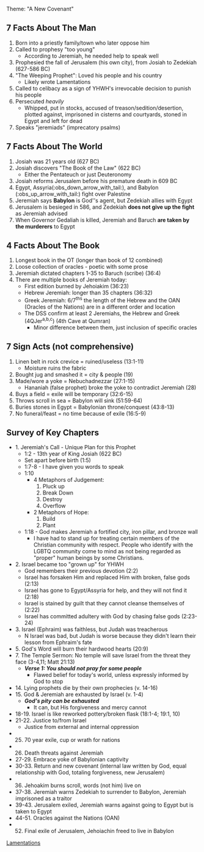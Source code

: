 Theme: "A New Covenant"

## 7 Facts About The Man

1. Born into a priestly family/town who later oppose him
2. Called to prophesy "too young"
	- According to Jeremiah, he needed help to speak well
3. Prophesied the fall of Jerusalem (his own city), from Josiah to Zedekiah (627-586 BC)
4. "The Weeping Prophet": Loved his people and his country
	- Likely wrote Lamentations
5. Called to celibacy as a sign of YHWH's irrevocable decision to punish his people
6. Persecuted *heavily*
	- Whipped, put in stocks, accused of treason/sedition/desertion, plotted against, imprisoned in cisterns and courtyards, stoned in Egypt and left for dead
7. Speaks "jeremiads" (imprecatory psalms)

## 7 Facts About The World

1. Josiah was 21 years old (627 BC)
2. Josiah discovers "The Book of the Law" (622 BC)
	- Either the Pentateuch or just Deuteronomy
3. Josiah reforms Jerusalem before his premature death in 609 BC
4. Egypt, Assyria(:obs_down_arrow_with_tail:), and Babylon (:obs_up_arrow_with_tail:) fight over Palestine
5. Jeremiah says **Babylon** is God''s agent, but Zedekiah allies with Egypt
6. Jerusalem is besieged in 586, and Zedekiah **does not give up the fight** as Jeremiah advised
7. When Governor Gedaliah is killed, Jeremiah and Baruch **are taken by the murderers** to Egypt

## 4 Facts About The Book

1. Longest book in the OT (longer than book of 12 combined)
2. Loose collection of oracles - poetic with some prose
3. Jeremiah dictated chapters 1-35 to Baruch (scribe) (36:4)
4. There are multiple books of Jeremiah today:
	- First edition burned by Jehoiakim (36:23)
	- Hebrew Jeremiah: longer than 35 chapters (36:32)
	- Greek Jeremiah: 6/7<sup>ths</sup> the length of the Hebrew and the OAN (Oracles of the Nations) are in a different order and location
	- The DSS confirm at least 2 Jeremiahs, the Hebrew and Greek (4QJer<sup>a,b,c</sup>) (4th Cave at Qumran)
		- Minor difference between them, just inclusion of specific oracles

## 7 Sign Acts (not comprehensive)

1. Linen belt in rock crevice = ruined/useless (13:1-11)
	- Moisture ruins the fabric
2. Bought jug and smashed it = city & people (19)
3. Made/wore a yoke = Nebuchadnezzar (27:1-15)
	- Hananiah (false prophet) broke the yoke to contradict Jeremiah (28)
4. Buys a field = exile will be temporary (32:6-15)
5. Throws scroll in sea = Babylon will sink (51:59-64)
6. Buries stones in Egypt = Babylonian throne/conquest (43:8-13)
7. No funeral/feast = no time because of exile (16:5-9)

## Survey of Key Chapters

- 1\. Jeremiah's Call - Unique Plan for this Prophet
	- 1:2 - 13th year of King Josiah (622 BC)
	- Set apart before birth (1:5)
	- 1:7-8 - I have given you words to speak
	- 1:10
		- 4 Metaphors of Judgement:
			1. Pluck up
			2. Break Down
			3. Destroy
			4. Overflow
		- 2 Metaphors of Hope:
			1. Build
			2. Plant
	 - 1:18 - God makes Jeremiah a fortified city, iron pillar, and bronze wall
		 - I have had to stand up for treating certain members of the Christian community with respect. People who identify with the LGBTQ community come to mind as not being regarded as "proper" human beings by some Christians.
- 2\. Israel became too "grown up" for YHWH
	- God remembers their previous devotion (2:2)
	- Israel has forsaken Him and replaced Him with broken, false gods (2:13)
	- Israel has gone to Egypt/Assyria for help, and they will not find it (2:18)
	- Israel is stained by guilt that they cannot cleanse themselves of (2:22)
	- Israel has committed adultery with God by chasing false gods (2:23-24)
- 3\. Israel (Ephraim) was faithless, but Judah was treacherous
	- N Israel was bad, but Judah is worse because they didn't learn their lesson from Ephraim's fate
- 5\. God's Word will burn their hardwood hearts (20:9)
- 7\. The Temple Sermon: No temple will save Israel from the threat they face (3-4,11; Matt 21:13)
	- ***Verse 1: You should not pray for some people***
		- Flawed belief for today's world, unless expressly informed by God to stop
- 14\. Lying prophets die by their own prophecies (v. 14-16)
- 15\. God & Jeremiah are exhausted by Israel (v. 1-4)
	- ***God's pity can be exhausted***
		- It can, but His forgiveness and mercy cannot
- 18-19. Israel is like reworked pottery/broken flask (18:1-4; 19:1, 10)
- 21-22. Justice to/from Israel
	- Justice from external and internal oppression
- 25. 70 year exile, cup or wrath for nations
- 26. Death threats against Jeremiah
- 27-29. Embrace yoke of Babylonian captivity
- 30-33. Return and new covenant  (internal law written by God, equal relationship with God, totaling forgiveness, new Jerusalem)
- 36. Jehoakim burns scroll, words (not him) live on
- 37-38. Jeremiah warns Zedekiah to surrender to Babylon, Jeremiah imprisoned as a traitor
- 39-43. Jerusalem exiled, Jeremiah warns against going to Egypt but is taken to Egypt
- 44-51. Oracles against the Nations (OAN)
- 52. Final exile of Jerusalem, Jehoiachin freed to live in Babylon

[Lamentations](notes/Spring%202023/Wisdom%20and%20Prophets/Lamentations.md)